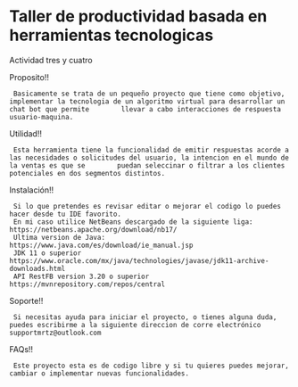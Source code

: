 # Taller de productividad basada en herramientas tecnologicas
 Actividad tres y cuatro

Proposito!!
     
     Basicamente se trata de un pequeño proyecto que tiene como objetivo, implementar la tecnologia de un algoritmo virtual para desarrollar un chat bot que permite        llevar a cabo interacciones de respuesta usuario-maquina.
     
Utilidad!!
     
     Esta herramienta tiene la funcionalidad de emitir respuestas acorde a las necesidades o solicitudes del usuario, la intencion en el mundo de la ventas es que se        puedan seleccinar o filtrar a los clientes potenciales en dos segmentos distintos. 
     
Instalación!!

     Si lo que pretendes es revisar editar o mejorar el codigo lo puedes hacer desde tu IDE favorito. 
     En mi caso utilice NetBeans descargado de la siguiente liga: https://netbeans.apache.org/download/nb17/
     Ultima version de Java: https://www.java.com/es/download/ie_manual.jsp
     JDK 11 o superior https://www.oracle.com/mx/java/technologies/javase/jdk11-archive-downloads.html
     API RestFB version 3.20 o superior https://mvnrepository.com/repos/central
     
Soporte!!
 
     Si necesitas ayuda para iniciar el proyecto, o tienes alguna duda, puedes escribirme a la siguiente direccion de corre electrónico supportmrtz@outlook.com
     
FAQs!!

     Este proyecto esta es de codigo libre y si tu quieres puedes mejorar, cambiar o implementar nuevas funcionalidades.
